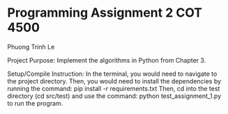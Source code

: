 # Programming Assignment 2 COT 4500
Phuong Trinh Le

Project Purpose: Implement the algorithms in Python from Chapter 3.

Setup/Compile Instruction: In the terminal, you would need to navigate to the project directory. 
Then, you would need to install the dependencies by running the command: pip install -r requirements.txt 
Then, cd into the test directory (cd src/test) and use the command: python test_assignment_1.py to run the program.
